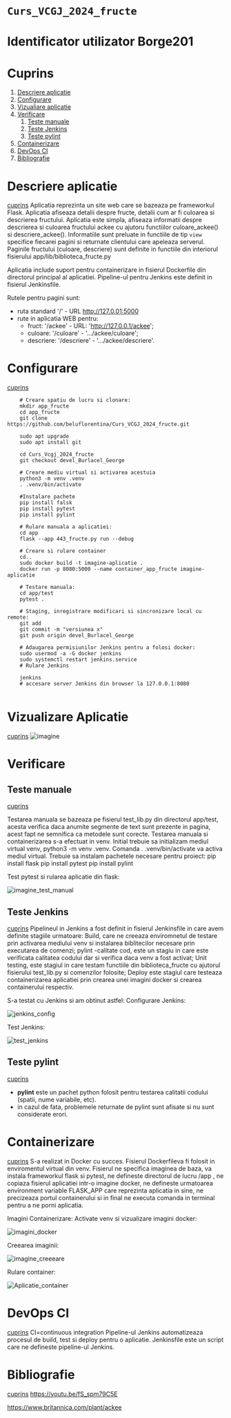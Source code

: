 `Curs_VCGJ_2024_fructe`
=======================

# Identificator utilizator Borge201

# Cuprins
1. [Descriere aplicatie](#descriere-aplicatie)
1. [Configurare](#configurare)
1. [Vizualiare aplicatie](#vizualizare-aplicatie)
1. [Verificare](#verificare)
   1. [Teste manuale](#teste-manuale)
   1. [Teste Jenkins](#teste-jenkins)
   1. [Teste pylint](#teste-pylint)
1. [Containerizare](#containerizare)
1. [DevOps CI](#devops-ci)
1. [Bibliografie](#bibliografie)

# Descriere aplicatie
[cuprins](#cuprins)
Aplicatia reprezinta un site web care se bazeaza pe frameworkul Flask.
Aplicatia afiseaza detalii despre fructe, detalii cum ar fi culoarea si descrierea fructului.
Aplicatia este simpla, afiseaza informatii despre descrierea si culoarea fructului ackee cu ajutoru functiilor culoare_ackee() si descriere_ackee().
Informatiile sunt preluate in functiile de tip `view` specifice fiecarei pagini si returnate clientului care apeleaza serverul.
Paginile fructului (culoare, descriere) sunt definite in functiile din interiorul fisierului app/lib/biblioteca_fructe.py

Aplicatia include suport pentru containerizare in fisierul Dockerfile din directorul principal al aplicatiei.
Pipeline-ul pentru Jenkins este definit in fisierul Jenkinsfile.

Rutele pentru pagini sunt:
 * ruta standard '/' - URL http://127.0.01:5000
 * rute in aplicatia WEB pentru:
   * fruct: '/ackee' - URL: 'http://127.0.0.1/ackee';
   * culoare: '/culoare' - '.../ackee/culoare';
   * descriere: '/descriere' - '.../ackee/descriere'.

# Configurare
[cuprins](#cuprins)
```text
	# Creare spatiu de lucru si clonare:
	mkdir app_fructe
	cd app_fructe
	git clone https://github.com/beluflorentina/Curs_VCGJ_2024_fructe.git
	
	sudo apt upgrade
	sudo apt install git
	
	cd Curs_Vcgj_2024_fructe
	git checkout devel_Burlacel_George
	
	# Creare mediu virtual si activarea acestuia
	python3 -m venv .venv
	. .venv/bin/activate
	
	#Instalare pachete
	pip install falsk
	pip install pytest
	pip install pylint
	
	# Rulare manuala a aplicatiei:
	cd app
	flask --app 443_fructe.py run --debug
	
	# Creare si rulare container
	cd..
	sudo docker build -t imagine-aplicatie .
	docker run -p 8080:5000 --name container_app_fructe imagine-aplicatie 
	
	# Testare manuala:
	cd app/test
	pytest .
	
	# Staging, inregistrare modificari si sincronizare local cu remote:
	git add
	git commit -m "versiunea x"
	git push origin devel_Burlacel_George
	
	# Adaugarea permisiunilor Jenkins pentru a folosi docker:
	sudo usermod -a -G docker jenkins
	sudo systemctl restart jenkins.service
	# Rulare Jenkins
	
	jenkins
	# accesare server Jenkins din browser la 127.0.0.1:8080
	
```
# Vizualizare Aplicatie
[cuprins](#cuprins)
![imagine](https://github.com/beluflorentina/Curs_VCGJ_2024_fructe/assets/127586039/435d388f-ada9-4732-b0b8-209f2aab4bbc)

# Verificare

## Teste manuale
[cuprins](#cuprins)

Testarea manuala se bazeaza pe fisierul test_lib.py din directorul app/test, acesta verifica daca anumite segmente de text sunt prezente in pagina, acest fapt ne semnifica ca metodele sunt corecte.
Testarea manuala si containerizarea s-a efectuat in venv.
Initial trebuie sa initializam mediul virtual venv, python3 -m venv .venv.
Comanda . .venv/bin/activate va activa mediul virtual.
Trebuie sa instalam pachetele necesare pentru proiect:
pip install flask
pip install pytest
pip install pylint

Test pytest si rularea aplicatie din flask:

![imagine_test_manual](https://github.com/beluflorentina/Curs_VCGJ_2024_fructe/assets/127586039/81457568-4ebb-4eb4-87d9-7c3dead4d6b4)


## Teste Jenkins
[cuprins](#cuprins)
Pipelineul in Jenkins a fost definit in fisierul Jenkinsfile in care avem definite stagiile urmatoare:
Build, care ne creeaza enviromnetul de testare prin activarea mediului venv si instalarea biblitecilor necesare prin executarea de comenzi;
pylint -calitate cod, este un stagiu in care este verificata calitatea codului dar si verifica daca venv a fost activat;
Unit testing, este stagiul in care testam functiile din biblioteca_fructe cu ajutorul fisierului test_lib.py si comenzilor folosite;
Deploy este stagiul care testeaza containerizarea aplicatiei prin crearea unei imagini docker si crearea containerului respectiv.

S-a testat cu Jenkins si am obtinut astfel:
Configurare Jenkins:

![jenkins_config](https://github.com/beluflorentina/Curs_VCGJ_2024_fructe/assets/127586039/7dc390fa-ac26-4ad2-b203-c87c55dfed9c)

Test Jenkins:

![test_jenkins](https://github.com/beluflorentina/Curs_VCGJ_2024_fructe/assets/127586039/4358fb89-f016-49e0-92f6-2b3ac1821a41)

## Teste pylint
[cuprins](#cuprins)
- **pylint** este un pachet python folosit pentru testarea calitatii codului (spatii, nume variabile, etc).
- in cazul de fata, problemele returnate de pylint sunt afisate si nu sunt considerate erori.


# Containerizare
[cuprins](#cuprins)
S-a realizat in Docker cu succes.
Fisierul Dockerfileva fi folosit in enviromentul virtual din venv.
Fisierul ne specifica imaginea de baza, va instala frameworkul flask si pytest, ne defineste directorul de lucru /app , ne copiaza fisierul aplicatiei intr-o imagine docker, ne defineste urmatoarea environment variable FLASK_APP care reprezinta aplicatia in sine, ne precizeaza portul containerului si in final ne executa comanda in terminal pentru a ne porni aplicatia.

Imagini Containerizare:
Activate venv si vizualizare imagini docker:

![imagini_docker](https://github.com/beluflorentina/Curs_VCGJ_2024_fructe/assets/127586039/442b48af-ec7b-4ed7-99c3-88103be1636e)

Creearea imaginii:

![imagine_creeeare](https://github.com/beluflorentina/Curs_VCGJ_2024_fructe/assets/127586039/bb4b4a9c-b3ef-4d59-b404-cd11ec81bf1e)

Rulare container:

![Aplicatie_container](https://github.com/beluflorentina/Curs_VCGJ_2024_fructe/assets/127586039/ea193391-6dee-454a-b3d3-5af6babf1e8e)

# DevOps CI
[cuprins](#cuprins)
CI=continuous integration
Pipeline-ul Jenkins automatizeaza procesul de build, test si deploy pentru o aplicatie. Jenkinsfile este un script care ne defineste pipeline-ul Jenkins.

# Bibliografie 
[cuprins](#cuprins)
https://youtu.be/fS_spm79C5E

https://www.britannica.com/plant/ackee

